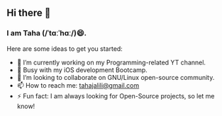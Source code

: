 ## Hi there 👋
### I am Taha (/ˈtɑːˈhɑː/)😄.


Here are some ideas to get you started:

- 🔭 I’m currently working on my Programming-related YT channel.
- 🌱 Busy with my iOS development Bootcamp.
- 👯 I’m looking to collaborate on GNU/Linux open-source community.
- 📫 How to reach me: tahajalili@gmail.com
- ⚡ Fun fact: I am always looking for Open-Source projects, so let me know!

